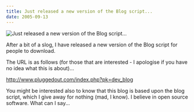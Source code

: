 ```yaml
---
title: Just released a new version of the Blog script...
date: 2005-09-13
---
```


![Just released a new version of the Blog script...](https://source.unsplash.com/hopX_jpVtRM/1600x900)

After a bit of a slog, I have released a new version of the Blog script for people to download.

The URL is as follows (for those that are interested - I apologise if you have no idea what this is about)...

http://www.pluggedout.com/index.php?pk=dev_blog

You might be interested also to know that this blog is based upon the blog script, which I give away for nothing (mad, I know). I believe in open source software. What can I say...